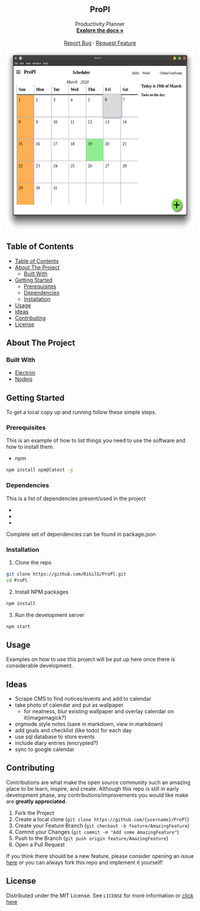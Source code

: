 <!--
*** To avoid retyping too much info. Do a search and replace for the following:
*** RikilG, ProPl, twitter_handle, email
-->

<!-- PROJECT LOGO -->
<br />
<p align="center">
  <!-- <a href="https://github.com/RikilG/ProPl">
    <img src="images/logo.png" alt="Logo" width="80" height="80">
  </a> -->

  <h2 align="center">ProPl</h2>

  <p align="center">
    Productivity Planner
    <br />
    <a href="https://github.com/RikilG/ProPl"><strong>Explore the docs »</strong></a>
    <br />
    <br />
    <!-- <a href="https://github.com/RikilG/ProPl">View Demo</a>
    · -->
    <a href="https://github.com/RikilG/ProPl/issues">Report Bug</a>
    ·
    <a href="https://github.com/RikilG/ProPl/issues">Request Feature</a>
  </p>
</p>

<p align="center">
<a href="https://github.com/RikilG/ProPl">
  <img src="design/screenshot.png" alt="Logo" width="600" height="480">
</a>
</p>


## Table of Contents

- [Table of Contents](#table-of-contents)
- [About The Project](#about-the-project)
  - [Built With](#built-with)
- [Getting Started](#getting-started)
  - [Prerequisites](#prerequisites)
  - [Dependencies](#dependencies)
  - [Installation](#installation)
- [Usage](#usage)
- [Ideas](#ideas)
- [Contributing](#contributing)
- [License](#license)


## About The Project

<!-- [![Product Name Screen Shot][product-screenshot]](https://example.com) -->


<!-- If you have hosted your project (ex: Heroku) l -->
<!-- Project demo hosted [here](https://example.com) -->


### Built With

* [Electron](https://www.electronjs.org/)
* [Nodejs](https://www.nodejs.org/)


## Getting Started

To get a local copy up and running follow these simple steps.


### Prerequisites

This is an example of how to list things you need to use the software and how to install them.
* npm
```sh
npm install npm@latest -g
```


### Dependencies

This is a list of dependencies present/used in the project
 - []()
 - []()
 - []()

Complete set of dependencies can be found in package.json


### Installation
 
1. Clone the repo
```sh
git clone https://github.com/RikilG/ProPl.git
cd ProPl
```
2. Install NPM packages
```sh
npm install
```
3. Run the development server
```sh
npm start
```


## Usage

Examples on how to use this project will be put up here once there is considerable development. 
<!-- Additional screenshots, code examples and demos work well in this space. You may also link to more resources. You may also link to the wiki or documentation page. -->
<!-- For more examples, please refer to the [Documentation](https://example.com)_ -->


## Ideas
 - Scrape CMS to find notices/events and add to calendar
 - take photo of calendar and put as wallpaper
   - for neatness, blur existing wallpaper and overlay calendar on it(imagemagick?)
 - orgmode style notes (save in markdown, view in markdown)
 - add goals and checklist (like todo) for each day
 - use sql database to store events
 - include diary entries (encrypted?)
 - sync to google calendar


## Contributing

<!-- This can also be further explained in CONTRIBUTING.md -->
Contributions are what make the open source community such an amazing place to be learn, inspire, and create. Although this repo is still in early development phase, any contributions/improvements you would like make are **greatly appreciated**.

1. Fork the Project
2. Create a local clone       (`git clone https://github.com/{username}/ProPl`)
3. Create your Feature Branch (`git checkout -b feature/AmazingFeature`)
4. Commit your Changes        (`git commit -m "Add some AmazingFeature"`)
5. Push to the Branch         (`git push origin feature/AmazingFeature`)
6. Open a Pull Request

If you think there should be a new feature, please consider opening an issue [here](https://github.com/RikilG/ProPl/issues) or you can always fork this repo and implement it yourself!


## License

Distributed under the MIT License. See `LICENSE` for more information or [click here](LICENSE)